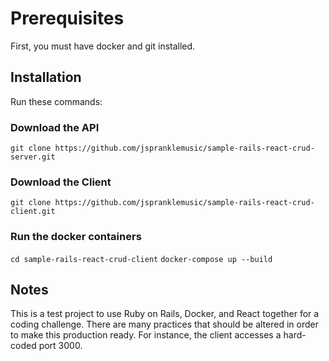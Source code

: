 # Prerequisites
First, you must have docker and git installed.

## Installation
Run these commands:

### Download the API
`git clone https://github.com/jspranklemusic/sample-rails-react-crud-server.git`
### Download the Client
`git clone https://github.com/jspranklemusic/sample-rails-react-crud-client.git`
### Run the docker containers
`cd sample-rails-react-crud-client`
`docker-compose up --build`

## Notes
This is a test project to use Ruby on Rails, Docker, and React together for a coding challenge. There are many practices that should be altered in order to make this production ready. For instance, the client accesses a hard-coded port 3000.

